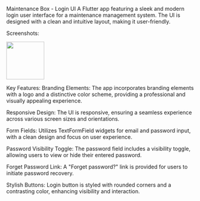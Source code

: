Maintenance Box - Login UI
A Flutter app featuring a sleek and modern login user interface for a maintenance management system. The UI is designed with a clean and intuitive layout, making it user-friendly.


Screenshots:



<img src="https://github.com/Ajay-2022-Soft-Tech/M-Box-Login-UI-main/assets/113298640/75fa0dd1-f78e-4e62-b452-35fab6cc9c71" width="100" height="100">

Key Features:
Branding Elements: The app incorporates branding elements with a logo and a distinctive color scheme, providing a professional and visually appealing experience.

Responsive Design: The UI is responsive, ensuring a seamless experience across various screen sizes and orientations.

Form Fields: Utilizes TextFormField widgets for email and password input, with a clean design and focus on user experience.

Password Visibility Toggle: The password field includes a visibility toggle, allowing users to view or hide their entered password.

Forget Password Link: A "Forget password?" link is provided for users to initiate password recovery.

Stylish Buttons: Login button is styled with rounded corners and a contrasting color, enhancing visibility and interaction.
